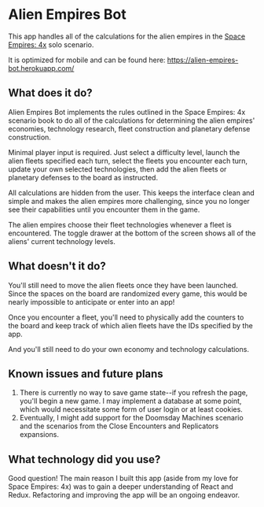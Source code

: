 <h1>Alien Empires Bot</h1>

<p>This app handles all of the calculations for the alien empires in the <a href="https://www.gmtgames.com/p-533-space-empires-3rd-printing.aspx">Space Empires: 4x</a> solo scenario.</p>

<p>It is optimized for mobile and can be found here: <a href="https://alien-empires-bot.herokuapp.com/">https://alien-empires-bot.herokuapp.com/</a>

<h2>What does it do?</h2>

<p>Alien Empires Bot implements the rules outlined in the Space Empires: 4x scenario book to do all of the calculations for determining the alien empires' economies, technology research, fleet construction and planetary defense construction.</p>

<p>Minimal player input is required. Just select a difficulty level, launch the alien fleets specified each turn, select the fleets you encounter each turn, update your own selected technologies, then add the alien fleets or planetary defenses to the board as instructed.</p>

<p>All calculations are hidden from the user. This keeps the interface clean and simple and makes the alien empires more challenging, since you no longer see their capabilities until you encounter them in the game.</p>

<p>The alien empires choose their fleet technologies whenever a fleet is encountered. The toggle drawer at the bottom of the screen shows all of the aliens' current technology levels.</p>

<h2>What doesn't it do?</h2>

<p>You'll still need to move the alien fleets once they have been launched. Since the spaces on the board are randomized every game, this would be nearly impossible to anticipate or enter into an app!</p>

<p>Once you encounter a fleet, you'll need to physically add the counters to the board and keep track of which alien fleets have the IDs specified by the app.</p>

<p>And you'll still need to do your own economy and technology calculations.</p>

<h2>Known issues and future plans</h2>

<ol>
  <li>There is currently no way to save game state--if you refresh the page, you'll begin a new game. I may implement a database at some point, which would necessitate some form of user login or at least cookies.</li>
  <li>Eventually, I might add support for the Doomsday Machines scenario and the scenarios from the Close Encounters and Replicators expansions.</li>
</ol>

<h2>What technology did you use?</h2>

<p>Good question! The main reason I built this app (aside from my love for Space Empires: 4x) was to gain a deeper understanding of React and Redux. Refactoring and improving the app will be an ongoing endeavor.</p>
